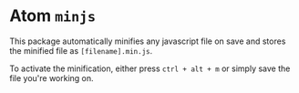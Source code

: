 # Atom `minjs`
This package automatically minifies any javascript file on save and stores the minified file as `[filename].min.js`.

To activate the minification, either press `ctrl + alt + m` or simply save the file you're working on.

